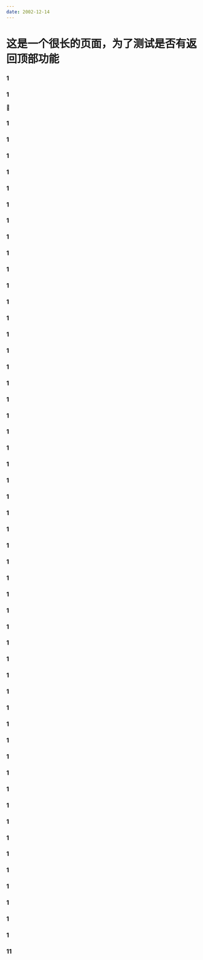 ```yaml
---
date: 2002-12-14
---
```


# 这是一个很长的页面，为了测试是否有返回顶部功能

### 1

### 1 
:star_struck:

### 1

### 1

### 1

### 1

### 1

### 1

### 1

### 1

### 1

### 1

### 1

### 1

### 1

### 1

### 1

### 1

### 1

### 1

### 1

### 1

### 1

### 1

### 1

### 1

### 1

### 1

### 1

### 1

### 1

### 1

### 1

### 1

### 1

### 1
### 1

### 1

### 1

### 1

### 1

### 1

### 1

### 1

### 1

### 1

### 1

### 1

### 1

### 1

### 1

### 1

### 1

### 11